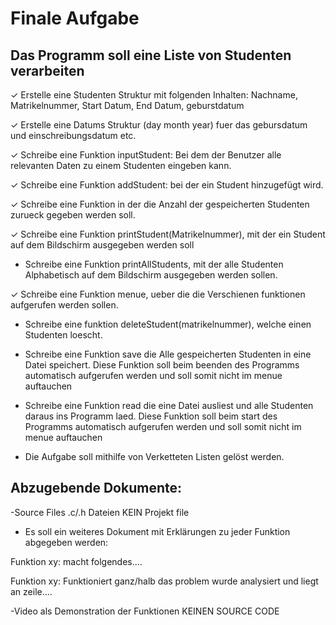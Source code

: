 # Finale Aufgabe

## Das Programm soll eine Liste von Studenten verarbeiten

✓ Erstelle eine Studenten Struktur mit folgenden Inhalten: Nachname, Matrikelnummer, Start Datum, End Datum, geburstdatum

✓ Erstelle eine Datums Struktur (day month year) fuer das gebursdatum und einschreibungsdatum etc.

✓ Schreibe eine Funktion inputStudent: Bei dem der Benutzer alle relevanten Daten zu einem Studenten eingeben kann.

✓ Schreibe eine Funktion addStudent: bei der ein Student hinzugefügt wird.

✓ Schreibe eine Funktion in der die Anzahl der gespeicherten Studenten zurueck gegeben werden soll.

✓ Schreibe eine Funktion printStudent(Matrikelnummer), mit der ein Student auf dem Bildschirm ausgegeben werden soll

- Schreibe eine Funktion printAllStudents, mit der alle Studenten Alphabetisch auf dem Bildschirm ausgegeben werden sollen.

✓ Schreibe eine Funktion menue, ueber die die Verschienen funktionen aufgerufen werden sollen.

- Schreibe eine funktion deleteStudent(matrikelnummer), welche einen Studenten loescht.

- Schreibe eine Funktion save die Alle gespeicherten Studenten in eine Datei speichert. Diese Funktion soll beim beenden des Programms automatisch aufgerufen werden und soll somit nicht im menue auftauchen

- Schreibe eine Funktion read die eine Datei ausliest und alle Studenten daraus ins Programm laed. Diese Funktion soll beim start des Programms automatisch aufgerufen werden und soll somit nicht im menue auftauchen

- Die Aufgabe soll mithilfe von Verketteten Listen gelöst werden.

## Abzugebende Dokumente:

-Source Files .c/.h Dateien KEIN Projekt file

- Es soll ein weiteres Dokument mit Erklärungen zu jeder Funktion abgegeben werden:

Funktion xy: macht folgendes....

Funktion xy: Funktioniert ganz/halb das problem wurde analysiert und liegt an zeile....

-Video als Demonstration der Funktionen KEINEN SOURCE CODE
